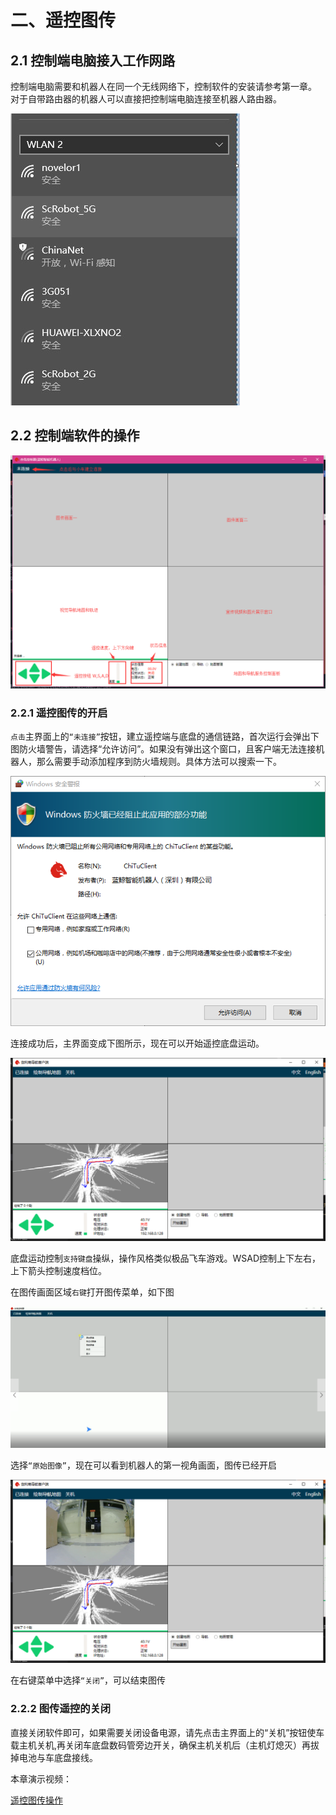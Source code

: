# 二、遥控图传

## 2.1 控制端电脑接入工作网路

控制端电脑需要和机器人在同一个无线网络下，控制软件的安装请参考第一章。
对于自带路由器的机器人可以直接把控制端电脑连接至机器人路由器。

![remote-3](/images/remote-3.jpg)

## 2.2 控制端软件的操作

![remote-4](/images/remote-4.png)

### 2.2.1 遥控图传的开启

`点击`主界面上的`“未连接”`按钮，建立遥控端与底盘的通信链路，首次运行会弹出下图防火墙警告，请选择“允许访问”。如果没有弹出这个窗口，且客户端无法连接机器人，那么需要手动添加程序到防火墙规则。具体方法可以搜索一下。

![remote-5](/images/remote-5.png)

连接成功后，主界面变成下图所示，现在可以开始遥控底盘运动。

![remote-6](/images/remote-6.png)

底盘运动控制`支持键盘`操纵，操作风格类似极品飞车游戏。WSAD控制上下左右，上下箭头控制速度档位。

在图传画面区域`右键`打开图传菜单，如下图

![remote-7](/images/remote-7.png)

选择`“原始图像”`，现在可以看到机器人的第一视角画面，图传已经开启

![remote-8](/images/remote-8.png)

在右键菜单中选择`“关闭”`，可以结束图传

### 2.2.2 图传遥控的关闭

直接关闭软件即可，如果需要关闭设备电源，请先点击主界面上的“关机”按钮使车载主机关机,再关闭车底盘数码管旁边开关，确保主机关机后（主机灯熄灭）再拔掉电池与车底盘接线。

本章演示视频：

[遥控图传操作](https://www.bwbot.org/s/HxW3Mp)

